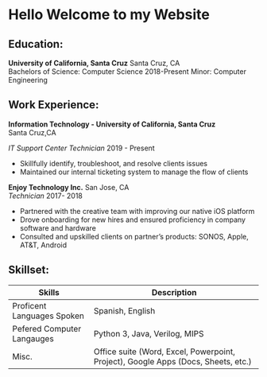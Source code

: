 
# Hello Welcome to my Website 


## Education:

**University of California,  Santa Cruz**			  		                   Santa Cruz, CA		
Bachelors of Science: Computer Science					                        2018-Present
Minor: Computer Engineering

## Work Experience:
**Information Technology - University of California, Santa Cruz**           
Santa Cruz,CA

*IT Support Center Technician*     				                                     2019 - Present    
 - Skillfully identify, troubleshoot, and resolve clients issues
 - Maintained our internal ticketing system to manage the flow of clients    


**Enjoy Technology Inc.**                                 San Jose, CA	                                 
*Technician*								                                      2017- 2018

 - Partnered with the creative team with improving our native iOS platform
 - Drove onboarding for new hires and ensured proficiency in company software and hardware
 - Consulted and upskilled clients on partner’s products: SONOS, Apple, AT&T, Android


## Skillset:

|Skills | Description |
| --- | --- |
| Proficent Languages Spoken | Spanish, English |
| Pefered Computer Langauges | Python 3, Java, Verilog, MIPS  |
| Misc. | Office suite (Word, Excel, Powerpoint, Project), Google Apps (Docs, Sheets, etc.) |

